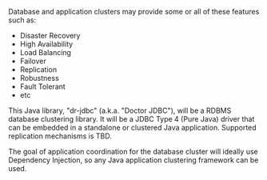 Database and application clusters may provide some or all of these features such as:

- Disaster Recovery
- High Availability
- Load Balancing
- Failover
- Replication
- Robustness
- Fault Tolerant 
- etc

This Java library, "dr-jdbc" (a.k.a. "Doctor JDBC"), will be a RDBMS database clustering library. It will be a JDBC Type 4 (Pure Java) driver that can be embedded in a standalone or clustered Java application. Supported replication mechanisms is TBD.

The goal of application coordination for the database cluster will ideally use Dependency Injection, so any Java application clustering framework can be used.
